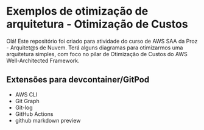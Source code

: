 # Exemplos de otimização de arquitetura - Otimização de Custos 

Olá! Este repositório foi criado para atividade do curso de AWS SAA da Proz - Arquitet@s de Nuvem.
Terá alguns diagramas para otimizarmos uma arquitetura simples, com foco no pilar de Otimização de Custos do AWS Well-Architected Framework.

## Extensões para devcontainer/GitPod
* AWS CLI
* Git Graph
* Git-log
* GitHub Actions
* github markdown preview